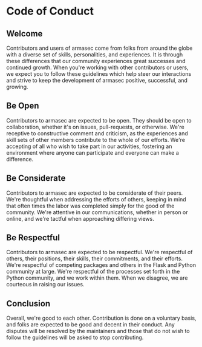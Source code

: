 # Code of Conduct

## Welcome
Contributors and users of armasec come from folks from around the globe
with a diverse set of skills, personalities, and experiences. It is through
these differences that our community experiences great successes and continued
growth. When you're working with other contributors or users, we expect you
to follow these guidelines which help steer our interactions and strive to keep
the development of armasec positive, successful, and growing.

## Be Open
Contributors to armasec are expected to be open. They should be open to
collaboration, whether it's on issues, pull-requests, or otherwise. We're
receptive to constructive comment and criticism, as the experiences and skill
sets of other members contribute to the whole of our efforts. We're accepting of
all who wish to take part in our activities, fostering an environment where
anyone can participate and everyone can make a difference.

## Be Considerate
Contributors to armasec are expected to be considerate of their peers.
We're thoughtful when addressing the efforts of others, keeping in mind that
often times the labor was completed simply for the good of the community. We're
attentive in our communications, whether in person or online, and we're tactful
when approaching differing views.

## Be Respectful
Contributors to armasec are expected to be respectful. We're respectful
of others, their positions, their skills, their commitments, and their efforts.
We're respectful of competing packages and others in the Flask and Python
community at large.  We're respectful of the processes set forth in the Python
community, and we work within them. When we disagree, we are courteous in
raising our issues.

## Conclusion
Overall, we're good to each other. Contribution is done on a voluntary basis,
and folks are expected to be good and decent in their conduct. Any disputes
will be resolved by the maintainers and those that do not wish to follow the
guidelines will be asked to stop contributing.
